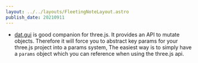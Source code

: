 ```yaml
---
layout: ../../layouts/FleetingNoteLayout.astro
publish_date: 20210911
---
```


- [dat.gui](https://github.com/dataarts/dat.gui) is good companion for three.js. It provides an API to mutate objects. Therefore it will force you to abstract key params for your three.js project into a params system, The easiest way is to simply have a `params` object which you can reference when using the three.js api.
